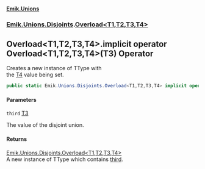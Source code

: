 #### [Emik.Unions](index.md 'index')
### [Emik.Unions.Disjoints](Emik.Unions.Disjoints.md 'Emik.Unions.Disjoints').[Overload&lt;T1,T2,T3,T4&gt;](Overload_T1,T2,T3,T4_.md 'Emik.Unions.Disjoints.Overload<T1,T2,T3,T4>')

## Overload<T1,T2,T3,T4>.implicit operator Overload<T1,T2,T3,T4>(T3) Operator

Creates a new instance of TType with  
the [T4](Overload_T1,T2,T3,T4_.md#Emik.Unions.Disjoints.Overload_T1,T2,T3,T4_.T4 'Emik.Unions.Disjoints.Overload<T1,T2,T3,T4>.T4') value being set.

```csharp
public static Emik.Unions.Disjoints.Overload<T1,T2,T3,T4> implicit operator Overload<T1,T2,T3,T4>(T3 third);
```
#### Parameters

<a name='Emik.Unions.Disjoints.Overload_T1,T2,T3,T4_.op_ImplicitEmik.Unions.Disjoints.Overload_T1,T2,T3,T4_(T3).third'></a>

`third` [T3](Overload_T1,T2,T3,T4_.md#Emik.Unions.Disjoints.Overload_T1,T2,T3,T4_.T3 'Emik.Unions.Disjoints.Overload<T1,T2,T3,T4>.T3')

The value of the disjoint union.

#### Returns
[Emik.Unions.Disjoints.Overload&lt;](Overload_T1,T2,T3,T4_.md 'Emik.Unions.Disjoints.Overload<T1,T2,T3,T4>')[T1](Overload_T1,T2,T3,T4_.md#Emik.Unions.Disjoints.Overload_T1,T2,T3,T4_.T1 'Emik.Unions.Disjoints.Overload<T1,T2,T3,T4>.T1')[,](Overload_T1,T2,T3,T4_.md 'Emik.Unions.Disjoints.Overload<T1,T2,T3,T4>')[T2](Overload_T1,T2,T3,T4_.md#Emik.Unions.Disjoints.Overload_T1,T2,T3,T4_.T2 'Emik.Unions.Disjoints.Overload<T1,T2,T3,T4>.T2')[,](Overload_T1,T2,T3,T4_.md 'Emik.Unions.Disjoints.Overload<T1,T2,T3,T4>')[T3](Overload_T1,T2,T3,T4_.md#Emik.Unions.Disjoints.Overload_T1,T2,T3,T4_.T3 'Emik.Unions.Disjoints.Overload<T1,T2,T3,T4>.T3')[,](Overload_T1,T2,T3,T4_.md 'Emik.Unions.Disjoints.Overload<T1,T2,T3,T4>')[T4](Overload_T1,T2,T3,T4_.md#Emik.Unions.Disjoints.Overload_T1,T2,T3,T4_.T4 'Emik.Unions.Disjoints.Overload<T1,T2,T3,T4>.T4')[&gt;](Overload_T1,T2,T3,T4_.md 'Emik.Unions.Disjoints.Overload<T1,T2,T3,T4>')  
A new instance of TType which contains [third](Overload_T1,T2,T3,T4_.op_Implicit(T3).md#Emik.Unions.Disjoints.Overload_T1,T2,T3,T4_.op_ImplicitEmik.Unions.Disjoints.Overload_T1,T2,T3,T4_(T3).third 'Emik.Unions.Disjoints.Overload<T1,T2,T3,T4>.op_Implicit Emik.Unions.Disjoints.Overload<T1,T2,T3,T4>(T3).third').